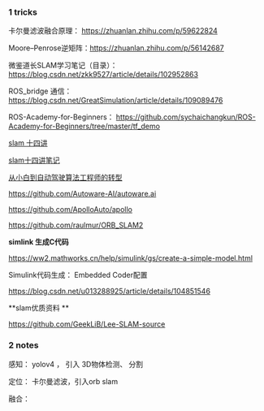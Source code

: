 
### 1  tricks

卡尔曼滤波融合原理： https://zhuanlan.zhihu.com/p/59622824

Moore–Penrose逆矩阵：https://zhuanlan.zhihu.com/p/56142687

微鉴道长SLAM学习笔记（目录）：https://blog.csdn.net/zkk9527/article/details/102952863

ROS_bridge 通信： https://blog.csdn.net/GreatSimulation/article/details/109089476

ROS-Academy-for-Beginners： https://github.com/sychaichangkun/ROS-Academy-for-Beginners/tree/master/tf_demo

[slam 十四讲](https://www.bilibili.com/video/av883698132/)

[slam十四讲笔记](https://www.zhihu.com/column/c_159467704)

[从小白到自动驾驶算法工程师的转型](https://blog.csdn.net/orange_littlegirl/article/details/90453585)

https://github.com/Autoware-AI/autoware.ai

https://github.com/ApolloAuto/apollo

https://github.com/raulmur/ORB_SLAM2

**simlink 生成C代码**

https://ww2.mathworks.cn/help/simulink/gs/create-a-simple-model.html

Simulink代码生成： Embedded Coder配置

https://blog.csdn.net/u013288925/article/details/104851546  

**slam优质资料 **

https://github.com/GeekLiB/Lee-SLAM-source

### 2  notes

感知： yolov4  ， 引入 3D物体检测、 分割

定位：  卡尔曼滤波，引入orb slam

融合： 
